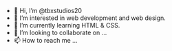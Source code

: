 - 👋 Hi, I’m @tbxstudios20
- 👀 I’m interested in web development and web design.
- 🌱 I’m currently learning HTML & CSS.
- 💞️ I’m looking to collaborate on ...
- 📫 How to reach me ...

<!---
tbxstudios20/tbxstudios20 is a ✨ special ✨ repository because its `README.md` (this file) appears on your GitHub profile.
You can click the Preview link to take a look at your changes.
--->
